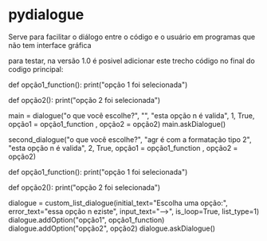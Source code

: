 # pydialogue
 
Serve para facilitar o diálogo entre o código e o usuário em programas que não tem interface gráfica

para testar, na versão 1.0 é posivel adicionar este trecho código no final do codigo principal:

def opção1_function():
    print("opção 1 foi selecionada")

def opção2():
    print("opção 2 foi selecionada")

main = dialogue("o que você escolhe?", "", "esta opção n é valida", 1, True, opção1 = opção1_function , opção2 = opção2)
main.askDialogue()

second_dialogue("o que você escolhe?", "agr é com a formatação tipo 2", "esta opção n é valida", 2, True, opção1 = opção1_function , opção2 = opção2)



def opção1_function():
    print("opção 1 foi selecionada")

def opção2():
    print("opção 2 foi selecionada")

dialogue = custom_list_dialogue(initial_text="Escolha uma opção:", error_text="essa opção n eziste", input_text="-->", is_loop=True, list_type=1)
dialogue.addOption("opção1", opção1_function)
dialogue.addOption("opção2", opção2)
dialogue.askDialogue()